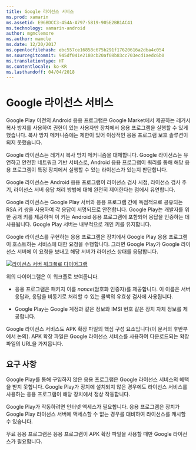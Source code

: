 ```yaml
---
title: Google 라이선스 서비스
ms.prod: xamarin
ms.assetid: E96BDCC3-454A-A797-5819-905E2BB1AC41
ms.technology: xamarin-android
author: mgmclemore
ms.author: mamcle
ms.date: 12/20/2017
ms.openlocfilehash: ebc557ce16858c675b291f17620616a2dba4c054
ms.sourcegitcommit: 945df041e2180cb20af08b83cc703ecd1aedc6b0
ms.translationtype: HT
ms.contentlocale: ko-KR
ms.lasthandoff: 04/04/2018
---
```

# <a name="google-licensing-services"></a>Google 라이선스 서비스

Google Play 이전의 Android 응용 프로그램은 Google Market에서 제공하는 레거시 복사 방지를 사용하여 권한이 있는 사용자만 장치에서 응용 프로그램을 실행할 수 있게 했습니다. 복사 방지 메커니즘에는 제한이 있어 이상적인 응용 프로그램 보호 솔루션이 되지 못했습니다.

Google 라이선스는 레거시 복사 방지 메커니즘을 대체합니다.
Google 라이선스는 유연하고 안전한 네트워크 기반 서비스로, Android 응용 프로그램이 쿼리를 통해 해당 응용 프로그램이 특정 장치에서 실행할 수 있는 라이선스가 있는지 판단합니다.

Google 라이선스는 Android 응용 프로그램이 라이선스 검사 시점, 라이선스 검사 주기, 라이선스 서버 응답 처리 방법에 대해 완전히 제어한다는 점에서 유연합니다.

Google 라이선스는 Google Play 서버와 응용 프로그램 간에 독점적으로 공유되는 RSA 키 쌍을 사용하여 각 응답이 서명되므로 안전합니다. Google Play는 개발자를 위한 공개 키를 제공하며 이 키는 Android 응용 프로그램에 포함되어 응답을 인증하는 데 사용됩니다. Google Play 서버는 내부적으로 개인 키를 유지합니다.

Google 라이선스를 구현하는 응용 프로그램은 장치에서 Google Play 응용 프로그램이 호스트하는 서비스에 대한 요청을 수행합니다. 그러면 Google Play가 Google 라이선스 서버에 이 요청을 보내고 해당 서버가 라이선스 상태를 응답합니다. 

[![라이선스 서버 워크플로 다이어그램](google-licensing-services-images/gp-licensing-service-overview.png)](google-licensing-services-images/gp-licensing-service-overview.png#lightbox)

위의 다이어그램은 이 워크플로 보여줍니다. 

-   응용 프로그램은 패키지 이름 *nonce*(암호화 인증자)를 제공합니다. 이 이름은 서버 응답과, 응답을 비동기로 처리할 수 있는 콜백의 유효성 검사에 사용됩니다.  

-   Google Play는 Google 계정과 같은 정보와 IMSI 번호 같은 장치 자체 정보를 제공합니다. 

Google 라이선스 서비스도 APK 확장 파일의 핵심 구성 요소입니다(이 문서의 후반부에서 논의). APK 확장 파일은 Google 라이선스 서비스를 사용하여 다운로드되는 확장 파일의 URL을 가져옵니다.


## <a name="requirements"></a>요구 사항

Google Play를 통해 구입하지 않은 응용 프로그램은 Google 라이선스 서비스의 혜택을 받지 못합니다. Google Play가 장치에 설치되지 않은 경우에도 라이선스 서비스를 사용하는 응용 프로그램이 해당 장치에서 정상 작동합니다.

Google Play가 작동하려면 인터넷 액세스가 필요합니다. 응용 프로그램은 장치가 Google Play 라이선스 서버에 액세스할 수 없는 경우를 대비하여 라이선스를 캐시할 수 있습니다.

무료 응용 프로그램은 응용 프로그램이 APK 확장 파일을 사용할 때만 Google 라이선스가 필요합니다.

